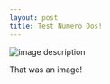 ```yaml
---
layout: post
title: Test Numero Dos!
---
```


![image description](http://i.imgur.com/pOxANI3.png)

That was an image!
